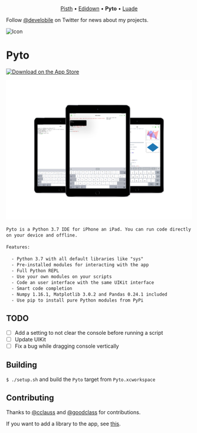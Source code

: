 <p align="center">
<a href="https://github.com/ColdGrub1384/Pisth">Pisth</a> &bull;
<a href="https://github.com/ColdGrub1384/Edidown">Edidown</a> &bull;
<b>Pyto</b> &bull;
<a href="https://github.com/ColdGrub1384/Luade">Luade</a>
</p>

Follow [@develobile](https://twitter.com/develobile) on Twitter for news about my projects.

![Icon](https://raw.githubusercontent.com/ColdGrub1384/Pyto/master/Pyto/Assets.xcassets/AppIcon.appiconset/Icon-App-83.5x83.5%402x.png)

# Pyto

[![Download on the App Store](https://pisth.github.io/appstorebadge.svg)](https://itunes.apple.com/us/app/pyto-python-ide/id1436650069?l=fr&ls=1&mt=8)

![screenshots](mockup.png)

```
Pyto is a Python 3.7 IDE for iPhone an iPad. You can run code directly on your device and offline.

Features:

  - Python 3.7 with all default libraries like "sys"
  - Pre-installed modules for interacting with the app
  - Full Python REPL
  - Use your own modules on your scripts
  - Code an user interface with the same UIKit interface
  - Smart code completion
  - Numpy 1.16.1, Matplotlib 3.0.2 and Pandas 0.24.1 included
  - Use pip to install pure Python modules from PyPi
```

## TODO

- [ ] Add a setting to not clear the console before running a script
- [ ] Update UIKit
- [ ] Fix a bug while dragging console vertically

## Building

`$ ./setup.sh` and build the `Pyto` target from `Pyto.xcworkspace`

## Contributing

Thanks to [@cclauss](https://github.com/cclauss) and [@goodclass](https://github.com/goodclass) for contributions.

If you want to add a library to the app, see [this](PORT_LIBRARY.md).
